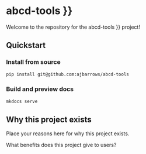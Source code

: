 # abcd-tools }}

Welcome to the repository for the abcd-tools }} project!

## Quickstart

<!-- uncomment if relevant
### Install from PyPI

```python
pip install abcd-tools
```
-->
### Install from source

```bash
pip install git@github.com:ajbarrows/abcd-tools
```

### Build and preview docs

```bash
mkdocs serve
```

## Why this project exists

Place your reasons here for why this project exists.

What benefits does this project give to users?
